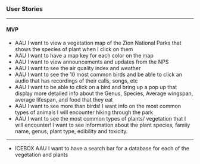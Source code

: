 ### User Stories
---
#### MVP
- AAU I want to view a vegetation map of the Zion National Parks that shows the species of plant when I click on them
- AAU I want to have a map key for each color on the map
- AAU I want to view announcements and updates from the NPS
- AAU I want to see the air quality index and weather
- AAU I want to see the 10 most common birds and be able to click an audio that has recordings of their calls, songs, etc
- AAU I want to be able to click on a bird and bring up a pop up that display more detailed info about the Genus, Species, Average wingspan, average lifespan, and food that they eat
- AAU I want to see more than birds! I want info on the most common types of animals I will encounter hiking through the park
- AAU I want to see the most common types of plants/ vegetation that I will encounter! I want to see information about the plant species, family name, genus, plant type, edibility and toxicity.
---
- ICEBOX AAU  I want to have a search bar for a database for each of the vegetation and plants

